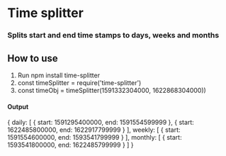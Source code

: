 # Time splitter
### Splits start and end time stamps to days, weeks and months
## How to use
1. Run npm install time-splitter
2. const timeSplitter = require('time-splitter')
3. const timeObj = timeSplitter(1591332304000, 1622868304000)) <!-- Function takes timestamp as argument -->

#### Output
{ daily:
   [ { start: 1591295400000, end: 1591554599999 },
     { start: 1622485800000, end: 1622917799999 } 
   ],
  weekly: [ { start: 1591554600000, end: 1593541799999 } ],
  monthly: [ { start: 1593541800000, end: 1622485799999 } ] }
